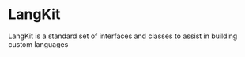 # LangKit

LangKit is a standard set of interfaces and classes to assist in building custom
languages
